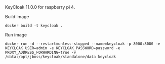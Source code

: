 KeyCloak 11.0.0 for raspberry pi 4.

Build image

`docker build -t keycloak .`

Run image

`docker run -d --restart=unless-stopped --name=keycloak -p 8000:8080 -e KEYCLOAK_USER=admin -e KEYCLOAK_PASSWORD=password -e PROXY_ADDRESS_FORWARDING=true -v /data:/opt/jboss/keycloak/standalone/data keycloak`
